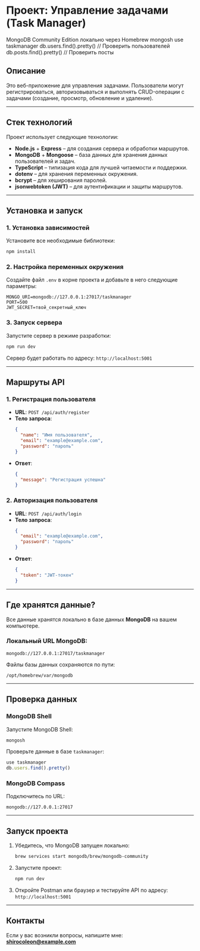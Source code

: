 # Проект: Управление задачами (Task Manager)

MongoDB Community Edition локально через Homebrew
mongosh
use taskmanager
db.users.find().pretty() // Проверить пользователей
db.posts.find().pretty() // Проверить посты

## Описание

Это веб-приложение для управления задачами. Пользователи могут регистрироваться, авторизовываться и выполнять CRUD-операции с задачами (создание, просмотр, обновление и удаление).

---

## Стек технологий

Проект использует следующие технологии:

- **Node.js** + **Express** – для создания сервера и обработки маршрутов.
- **MongoDB** + **Mongoose** – база данных для хранения данных пользователей и задач.
- **TypeScript** – типизация кода для лучшей читаемости и поддержки.
- **dotenv** – для хранения переменных окружения.
- **bcrypt** – для хеширования паролей.
- **jsonwebtoken (JWT)** – для аутентификации и защиты маршрутов.

---

## Установка и запуск

### 1. Установка зависимостей

Установите все необходимые библиотеки:

```bash
npm install
```

### 2. Настройка переменных окружения

Создайте файл `.env` в корне проекта и добавьте в него следующие параметры:

```dotenv
MONGO_URI=mongodb://127.0.0.1:27017/taskmanager
PORT=500
JWT_SECRET=твой_секретный_ключ
```

### 3. Запуск сервера

Запустите сервер в режиме разработки:

```bash
npm run dev
```

Сервер будет работать по адресу: `http://localhost:5001`

---

## Маршруты API

### **1. Регистрация пользователя**

- **URL**: `POST /api/auth/register`
- **Тело запроса**:
  ```json
  {
    "name": "Имя пользователя",
    "email": "example@example.com",
    "password": "пароль"
  }
  ```
- **Ответ**:
  ```json
  {
    "message": "Регистрация успешна"
  }
  ```

### **2. Авторизация пользователя**

- **URL**: `POST /api/auth/login`
- **Тело запроса**:
  ```json
  {
    "email": "example@example.com",
    "password": "пароль"
  }
  ```
- **Ответ**:
  ```json
  {
    "token": "JWT-токен"
  }
  ```

---

## Где хранятся данные?

Все данные хранятся локально в базе данных **MongoDB** на вашем компьютере.

### Локальный URL MongoDB:

```plaintext
mongodb://127.0.0.1:27017/taskmanager
```

Файлы базы данных сохраняются по пути:

```
/opt/homebrew/var/mongodb
```

---

## Проверка данных

### **MongoDB Shell**

Запустите MongoDB Shell:

```bash
mongosh
```

Проверьте данные в базе `taskmanager`:

```javascript
use taskmanager
db.users.find().pretty()
```

### **MongoDB Compass**

Подключитесь по URL:

```
mongodb://127.0.0.1:27017
```

---

## Запуск проекта

1. Убедитесь, что MongoDB запущен локально:
   ```bash
   brew services start mongodb/brew/mongodb-community
   ```
2. Запустите проект:
   ```bash
   npm run dev
   ```
3. Откройте Postman или браузер и тестируйте API по адресу: `http://localhost:5001`

---

## Контакты

Если у вас возникли вопросы, напишите мне: **shirocoleon@example.com**
